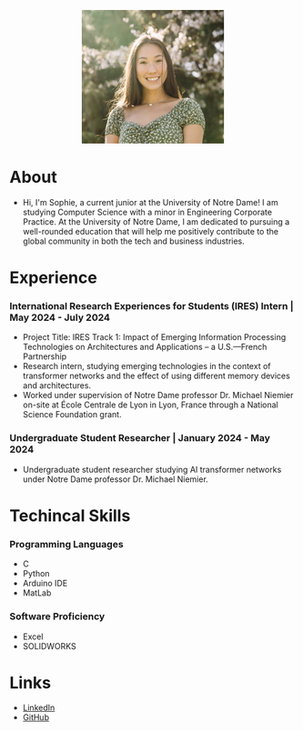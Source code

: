 <p align="center">
  <img src="/assets/Sophie Chou Headshot.jpg" alt="Alt text" width="250" height="235">
</p>


# About
- Hi, I'm Sophie, a current junior at the University of Notre Dame! I am studying Computer Science with a minor in Engineering Corporate Practice. At the University of Notre Dame, I am dedicated to pursuing a well-rounded education that will help me positively contribute to the global community in both the tech and business industries.

# Experience
### International Research Experiences for Students (IRES) Intern                                                                    | May 2024 - July 2024
- Project Title: IRES Track 1: Impact of Emerging Information Processing Technologies on Architectures and Applications – a U.S.—French Partnership
- Research intern, studying emerging technologies in the context of transformer networks and the effect of using different memory devices and architectures.
- Worked under supervision of Notre Dame professor Dr. Michael Niemier on-site at École Centrale de Lyon in Lyon, France through a National Science Foundation grant.

### Undergraduate Student Researcher                                                                                                 | January 2024 - May 2024
- Undergraduate student researcher studying AI transformer networks under Notre Dame professor Dr. Michael Niemier.

# Techincal Skills
### Programming Languages
- C
- Python
- Arduino IDE
- MatLab
### Software Proficiency
- Excel
- SOLIDWORKS

# Links
- [LinkedIn](https://www.linkedin.com/in/sophiechou-/)
- [GitHub](https://github.com/sophiechou1)

